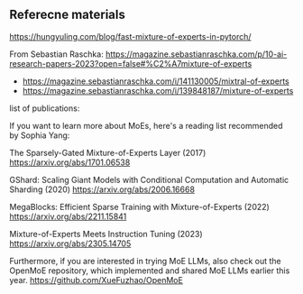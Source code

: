 





## Referecne materials


https://hungyuling.com/blog/fast-mixture-of-experts-in-pytorch/


From Sebastian Raschka: https://magazine.sebastianraschka.com/p/10-ai-research-papers-2023?open=false#%C2%A7mixture-of-experts

* https://magazine.sebastianraschka.com/i/141130005/mixtral-of-experts
* https://magazine.sebastianraschka.com/i/139848187/mixture-of-experts


list of publications: 

If you want to learn more about MoEs, here's a reading list recommended by Sophia Yang: 

The Sparsely-Gated Mixture-of-Experts Layer (2017)
https://arxiv.org/abs/1701.06538

GShard: Scaling Giant Models with Conditional Computation and Automatic Sharding (2020) 
https://arxiv.org/abs/2006.16668

MegaBlocks: Efficient Sparse Training with Mixture-of-Experts (2022) 
https://arxiv.org/abs/2211.15841


Mixture-of-Experts Meets Instruction Tuning (2023)
https://arxiv.org/abs/2305.14705

Furthermore, if you are interested in trying MoE LLMs, also check out the OpenMoE repository, which implemented and shared MoE LLMs earlier this year.
https://github.com/XueFuzhao/OpenMoE